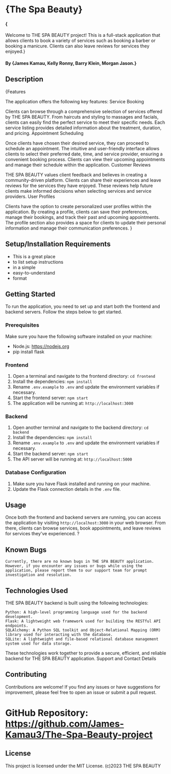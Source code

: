 # {The Spa Beauty}

#### {

Welcome to THE SPA BEAUTY project! This is a full-stack application that allows clients to book a variety of services such as booking a barber or booking a manicure. Clients can also leave reviews for services they enjoyed.}

#### By **{James Kamau, Kelly Ronny, Barry Klein, Morgan Jason.}**

## Description

{Features

The application offers the following key features:
Service Booking

Clients can browse through a comprehensive selection of services offered by THE SPA BEAUTY. From haircuts and styling to massages and facials, clients can easily find the perfect service to meet their specific needs. Each service listing provides detailed information about the treatment, duration, and pricing.
Appointment Scheduling

Once clients have chosen their desired service, they can proceed to schedule an appointment. The intuitive and user-friendly interface allows clients to select their preferred date, time, and service provider, ensuring a convenient booking process. Clients can view their upcoming appointments and manage their schedule within the application.
Customer Reviews

THE SPA BEAUTY values client feedback and believes in creating a community-driven platform. Clients can share their experiences and leave reviews for the services they have enjoyed. These reviews help future clients make informed decisions when selecting services and service providers.
User Profiles

Clients have the option to create personalized user profiles within the application. By creating a profile, clients can save their preferences, manage their bookings, and track their past and upcoming appointments. The profile section also provides a space for clients to update their personal information and manage their communication preferences. }

## Setup/Installation Requirements

- This is a great place
- to list setup instructions
- in a simple
- easy-to-understand
- format

## Getting Started

To run the application, you need to set up and start both the frontend and backend servers. Follow the steps below to get started.

### Prerequisites

Make sure you have the following software installed on your machine:

- Node.js: https://nodejs.org
- pip install flask

### Frontend

1. Open a terminal and navigate to the frontend directory: `cd frontend`
2. Install the dependencies: `npm install`
3. Rename `.env.example` to `.env` and update the environment variables if necessary.
4. Start the frontend server: `npm start`
5. The application will be running at: `http://localhost:3000`

### Backend

1. Open another terminal and navigate to the backend directory: `cd backend`
2. Install the dependencies: `npm install`
3. Rename `.env.example` to `.env` and update the environment variables if necessary.
4. Start the backend server: `npm start`
5. The API server will be running at: `http://localhost:5000`

### Database Configuration

1. Make sure you have Flask installed and running on your machine.
2. Update the Flask connection details in the `.env` file.

## Usage

Once both the frontend and backend servers are running, you can access the application by visiting `http://localhost:3000` in your web browser. From there, clients can browse services, book appointments, and leave reviews for services they've experienced.
?

## Known Bugs

    Currently, there are no known bugs in THE SPA BEAUTY application. However, if you encounter any issues or bugs while using the application, please report them to our support team for prompt investigation and resolution.

## Technologies Used

THE SPA BEAUTY backend is built using the following technologies:

    Python: A high-level programming language used for the backend development.
    Flask: A lightweight web framework used for building the RESTful API endpoints.
    SQLAlchemy: A Python SQL toolkit and Object-Relational Mapping (ORM) library used for interacting with the database.
    SQLite: A lightweight and file-based relational database management system used for data storage.

These technologies work together to provide a secure, efficient, and reliable backend for THE SPA BEAUTY application.
Support and Contact Details


## Contributing

Contributions are welcome! If you find any issues or have suggestions for improvement, please feel free to open an issue or submit a pull request.

# GitHub Repository: https://github.com/James-Kamau3/The-Spa-Beauty-project


## License

This project is licensed under the MIT License. (c)2023 THE SPA BEAUTY